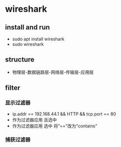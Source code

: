# wireshark
## install and run
* sudo apt install wireshark
* sudo wireshark
## structure
* 物理层-数据链路层-网络层-传输层-应用层
## filter
### 显示过滤器
* ip.addr == 192.168.44.1 && HTTP && tcp.port == 80 
* 作为过滤器应用 且选中
* 作为过滤器应用 选中 将“==”改为“contains”
### 捕获过滤器

